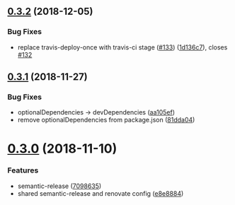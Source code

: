 ## [0.3.2](https://github.com/mike-north/ember-add-to-homescreen/compare/v0.3.1...v0.3.2) (2018-12-05)


### Bug Fixes

* replace travis-deploy-once with travis-ci stage ([#133](https://github.com/mike-north/ember-add-to-homescreen/issues/133)) ([1d136c7](https://github.com/mike-north/ember-add-to-homescreen/commit/1d136c7)), closes [#132](https://github.com/mike-north/ember-add-to-homescreen/issues/132)

## [0.3.1](https://github.com/mike-north/ember-add-to-homescreen/compare/v0.3.0...v0.3.1) (2018-11-27)


### Bug Fixes

* optionalDependencies -> devDependencies ([aa105ef](https://github.com/mike-north/ember-add-to-homescreen/commit/aa105ef))
* remove optionalDependencies from package.json ([81dda04](https://github.com/mike-north/ember-add-to-homescreen/commit/81dda04))

# [0.3.0](https://github.com/mike-north/ember-add-to-homescreen/compare/v0.2.4...v0.3.0) (2018-11-10)


### Features

* semantic-release ([7098635](https://github.com/mike-north/ember-add-to-homescreen/commit/7098635))
* shared semantic-release and renovate config ([e8e8884](https://github.com/mike-north/ember-add-to-homescreen/commit/e8e8884))
